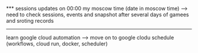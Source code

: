 *** sessions updates on 00:00 my moscow time (date in moscow time)
--> need to check sessions, events and snapshot after several days of gamees and sroting records

-----------------------------------------

learn google cloud automation
--> move on to google clodu schedule (workflows, cloud run, docker, scheduler)



